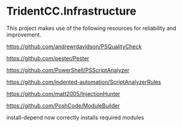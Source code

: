 # TridentCC.Infrastructure

This project makes use of the following resources for reliability and improvement.

https://github.com/andrewrdavidson/PSQualityCheck

https://github.com/pester/Pester

https://github.com/PowerShell/PSScriptAnalyzer

https://github.com/indented-automation/ScriptAnalyzerRules

https://github.com/matt2005/InjectionHunter

https://github.com/PoshCode/ModuleBuilder

install-depend now correctly installs required modules

